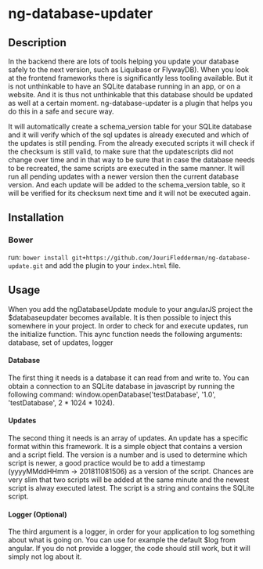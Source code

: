# ng-database-updater

## Description
In the backend there are lots of tools helping you update your database safely to the next version, such as Liquibase
or FlywayDB). When you look at the frontend frameworks there is significantly less tooling available. But it is not 
unthinkable to have an SQLite database running in an app, or on a website. And it is thus not unthinkable that this 
database should be updated as well at a certain moment. ng-database-updater is a plugin that helps you do this in a 
safe and secure way.

It will automatically create a schema_version table for your SQLite database and it will verify which of the sql updates
is already executed and which of the updates is still pending. From the already executed scripts it will check if the 
checksum is still valid, to make sure that the updatescripts did not change over time and in that way to be sure that 
in case the database needs to be recreated, the same scripts are executed in the same manner. It will run all pending updates
with a newer version then the current database version. And each update will be added to the schema_version table, so it will 
be verified for its checksum next time and it will not be executed again. 

## Installation

### Bower
run: `bower install git+https://github.com/JouriFledderman/ng-database-update.git` and add the plugin to your `index.html` file. 

## Usage
When you add the ngDatabaseUpdate module to your angularJS project the $databaseupdater becomes available. It is then possible to inject this somewhere in your project. In order to check for and execute updates, run the initialize function. This aync function needs the following arguments: database, set of updates, logger

#### Database
The first thing it needs is a database it can read from and write to. You can obtain a connection to an SQLite database in javascript by running the following command: window.openDatabase('testDatabase', '1.0', 'testDatabase', 2 * 1024 * 1024).

#### Updates
The second thing it needs is an array of updates. An update has a specific format within this framework. It is a simple object that contains a version and a script field. The version is a number and is used to determine which script is newer, a good practice would be to add a timestamp (yyyyMMddHHmm -> 201811081506) as a version of the script. Chances are very slim that two scripts will be added at the same minute and the newest script is alway executed latest. The script is a string and contains the SQLite script. 

#### Logger (Optional)
The third argument is a logger, in order for your application to log something about what is going on. You can use for example the default $log from angular. If you do not provide a logger, the code should still work, but it will simply not log about it.
